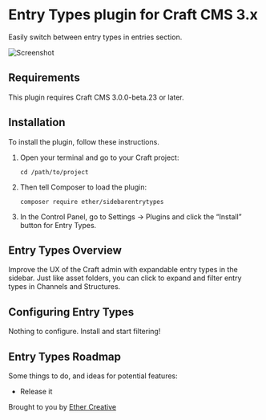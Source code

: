 # Entry Types plugin for Craft CMS 3.x

Easily switch between entry types in entries section.

![Screenshot](resources/img/banner.png)

## Requirements

This plugin requires Craft CMS 3.0.0-beta.23 or later.

## Installation

To install the plugin, follow these instructions.

1.  Open your terminal and go to your Craft project:

        cd /path/to/project

2.  Then tell Composer to load the plugin:

        composer require ether/sidebarentrytypes

3.  In the Control Panel, go to Settings → Plugins and click the “Install” button for Entry Types.

## Entry Types Overview

Improve the UX of the Craft admin with expandable entry types in the sidebar. Just like asset folders, you can click to expand and filter entry types in Channels and Structures.

## Configuring Entry Types

Nothing to configure. Install and start filtering!

## Entry Types Roadmap

Some things to do, and ideas for potential features:

- Release it

Brought to you by [Ether Creative](https://ethercreative.co.uk)

